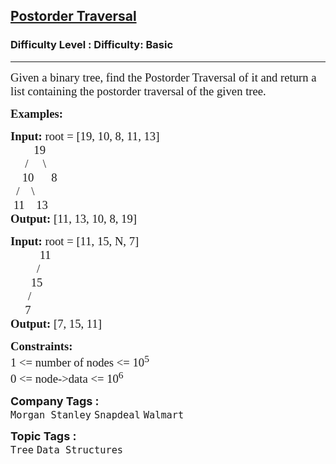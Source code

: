 <h2><a href="https://www.geeksforgeeks.org/problems/postorder-traversal/1">Postorder Traversal</a></h2><h3>Difficulty Level : Difficulty: Basic</h3><hr><div class="problems_problem_content__Xm_eO"><p style="font-family: &quot;ADLaM Display&quot;, Nunito;"><span style="font-size: 14pt; font-family: &quot;ADLaM Display&quot;, Nunito;">Given a binary tree, find the Postorder Traversal of it and return a list containing the postorder traversal of the given tree.</span></p>
<p style="font-family: &quot;ADLaM Display&quot;, Nunito;"><span style="font-size: 14pt; font-family: &quot;ADLaM Display&quot;, Nunito;"><strong style="font-family: &quot;ADLaM Display&quot;, &quot;Source Sans 3&quot;;">Examples:</strong></span></p>
<pre style="font-family: &quot;ADLaM Display&quot;, Nunito;"><span style="font-size: 14pt; font-family: &quot;ADLaM Display&quot;, Nunito;"><strong style="font-family: &quot;ADLaM Display&quot;, &quot;Source Sans 3&quot;;">Input: </strong>root = [19, 10, 8, 11, 13]
        19
 &nbsp; &nbsp;&nbsp;/&nbsp;&nbsp;&nbsp;&nbsp; \
 &nbsp; &nbsp;10&nbsp;&nbsp; &nbsp; &nbsp;8
  /&nbsp; &nbsp; \
 11&nbsp;  &nbsp;13
<strong style="font-family: &quot;ADLaM Display&quot;, &quot;Source Sans 3&quot;;">Output: </strong>[11, 13, 10, 8, 19]</span></pre>
<pre style="font-family: &quot;ADLaM Display&quot;, Nunito;"><span style="font-size: 14pt; font-family: &quot;ADLaM Display&quot;, Nunito;"><strong style="font-family: &quot;ADLaM Display&quot;, &quot;Source Sans 3&quot;;">Input: </strong>root = [11, 15, N, 7]
&nbsp; &nbsp; &nbsp; &nbsp; &nbsp; 11
 &nbsp;&nbsp; &nbsp; &nbsp; &nbsp;/
 &nbsp; &nbsp; &nbsp; 15
 &nbsp; &nbsp; &nbsp;/
 &nbsp; &nbsp; 7
<strong style="font-family: &quot;ADLaM Display&quot;, &quot;Source Sans 3&quot;;">Output:</strong> [7, 15, 11]
</span></pre>
<p style="font-family: &quot;ADLaM Display&quot;, Nunito;"><span style="font-size: 14pt; font-family: &quot;ADLaM Display&quot;, Nunito;"><strong style="font-family: &quot;ADLaM Display&quot;, &quot;Source Sans 3&quot;;">Constraints:</strong><br style="font-family: &quot;ADLaM Display&quot;, Nunito;">1 &lt;= number of nodes &lt;= 10<sup style="font-family: &quot;ADLaM Display&quot;, Nunito;">5</sup><br style="font-family: &quot;ADLaM Display&quot;, Nunito;">0 &lt;= node-&gt;data &lt;= 10<sup style="font-family: &quot;ADLaM Display&quot;, Nunito;">6</sup></span></p></div><p><span style=font-size:18px><strong>Company Tags : </strong><br><code>Morgan Stanley</code>&nbsp;<code>Snapdeal</code>&nbsp;<code>Walmart</code>&nbsp;<br><p><span style=font-size:18px><strong>Topic Tags : </strong><br><code>Tree</code>&nbsp;<code>Data Structures</code>&nbsp;